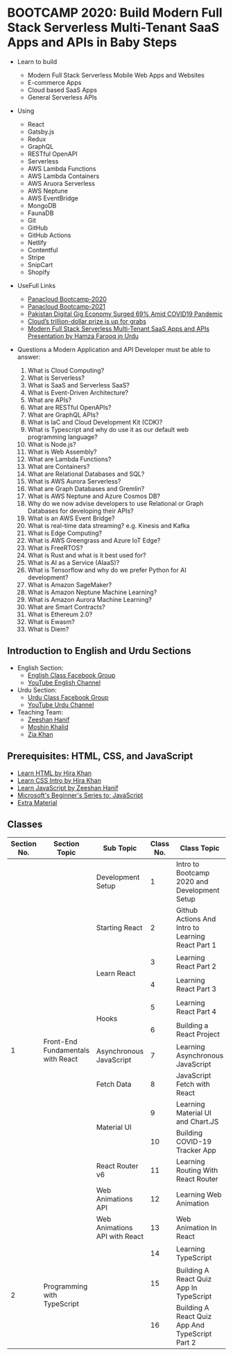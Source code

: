 # BOOTCAMP 2020: Build Modern Full Stack Serverless Multi-Tenant SaaS Apps and APIs in Baby Steps

- Learn to build

  - Modern Full Stack Serverless Mobile Web Apps and Websites
  - E-commerce Apps
  - Cloud based SaaS Apps
  - General Serverless APIs

- Using

  - React
  - Gatsby.js
  - Redux
  - GraphQL
  - RESTful OpenAPI
  - Serverless
  - AWS Lambda Functions
  - AWS Lambda Containers
  - AWS Aruora Serverless
  - AWS Neptune
  - AWS EventBridge
  - MongoDB
  - FaunaDB
  - Git
  - GitHub
  - GitHub Actions
  - Netlify
  - Contentful
  - Stripe
  - SnipCart
  - Shopify

- UseFull Links

  - [Panacloud Bootcamp-2020](https://panacloud.github.io/bootcamp-2020/)
  - [Panacloud Bootcamp-2021](https://panacloud.github.io/bootcamp-2021/)
  - [Pakistan Digital Gig Economy Surged 69% Amid COVID19 Pandemic](http://www.pakalumni.com/m/blogpost?id=1119293%3ABlogPost%3A312758)
  - [Cloud’s trillion-dollar prize is up for grabs](https://www.mckinsey.com/business-functions/mckinsey-digital/our-insights/clouds-trillion-dollar-prize-is-up-for-grabs)
  - [Modern Full Stack Serverless Multi-Tenant SaaS Apps and APIs Presentation by Hamza Farooq in Urdu](https://www.facebook.com/hamza.farooq.923519/videos/1048319272275012)

- Questions a Modern Application and API Developer must be able to answer:

  1. What is Cloud Computing?
  2. What is Serverless?
  3. What is SaaS and Serverless SaaS?
  4. What is Event-Driven Architecture?
  5. What are APIs?
  6. What are RESTful OpenAPIs?
  7. What are GraphQL APIs?
  8. What is IaC and Cloud Development Kit (CDK)?
  9. What is Typescript and why do use it as our default web programming language?
  10. What is Node.js?
  11. What is Web Assembly?
  12. What are Lambda Functions?
  13. What are Containers?
  14. What are Relational Databases and SQL?
  15. What is AWS Aurora Serverless?
  16. What are Graph Databases and Gremlin?
  17. What is AWS Neptune and Azure Cosmos DB?
  18. Why do we now advise developers to use Relational or Graph Databases for developing their APIs?
  19. What is an AWS Event Bridge?
  20. What is real-time data streaming? e.g. Kinesis and Kafka
  21. What is Edge Computing?
  22. What is AWS Greengrass and Azure IoT Edge?
  23. What is FreeRTOS?
  24. What is Rust and what is it best used for?
  25. What is AI as a Service (AIaaS)?
  26. What is Tensorflow and why do we prefer Python for AI development?
  27. What is Amazon SageMaker?
  28. What is Amazon Neptune Machine Learning?
  29. What is Amazon Aurora Machine Learning?
  30. What are Smart Contracts?
  31. What is Ethereum 2.0?
  32. What is Ewasm?
  33. What is Diem?

## Introduction to English and Urdu Sections

- English Section:
  - [English Class Facebook Group](https://www.facebook.com/groups/4irug)
  - [YouTube English Channel](https://www.youtube.com/channel/UCZUgRzBPk8CoYeHhbPL8OWg)
- Urdu Section:
  - [Urdu Class Facebook Group](https://www.facebook.com/groups/freelance.remote.work/)
  - [YouTube Urdu Channel](https://www.youtube.com/channel/UCfAX44elSfBV66jU53akpBA)
- Teaching Team:
  - [Zeeshan Hanif](https://github.com/zeeshanhanif)
  - [Moshin Khalid](https://github.com/MuhammadMohsin)
  - [Zia Khan](https://github.com/ziaukhan)

## Prerequisites: HTML, CSS, and JavaScript

- [Learn HTML by Hira Khan](https://www.youtube.com/playlist?list=PLKvqnz8z1zWQ3BALy86tIXICkG874wAc6)
- [Learn CSS Intro by Hira Khan](https://www.youtube.com/playlist?list=PLKvqnz8z1zWQSWIen_zUSEBmtqzPLuRob)
- [Learn JavaScript by Zeeshan Hanif](https://www.youtube.com/playlist?list=PLKvqnz8z1zWQdc0NSLknxmxBch5gLOqyo)
- [Microsoft's Beginner's Series to: JavaScript](https://www.youtube.com/playlist?list=PLlrxD0HtieHhW0NCG7M536uHGOtJ95Ut2)
- [Extra Material](https://css-tricks.com/where-do-you-learn-html-css-in-2020/)

## Classes

<table>
  <thead>
    <tr>
      <th>Section No.</th>
      <th>Section Topic</th>
      <th>Sub Topic</th>
      <th>Class No.</th>
      <th>Class Topic</th>
      <th>URL's</th>
    </tr>
  </thead>
  <tbody>
    <tr>
      <td rowspan=26>1</td>
      <td rowspan=26>Front-End Fundamentals with React</td>
      <td rowspan=2>Development Setup</td>
      <td rowspan=2>1</td>
      <td rowspan=2>Intro to Bootcamp 2020 and Development Setup</td>
      <td rowspan=1><a href="https://github.com/hassan-ak/bootcamp2020c01" target="_blank">GitHub</a></td>
    </tr>
    <tr>
      <td rowspan=1><a href="http://hassanalikhan-bc2020c01.surge.sh/" target="_blank">Web</a></td>
    </tr>
    <tr>
      <td rowspan=2>Starting React</td>
      <td rowspan=2>2</td>
      <td rowspan=2>Github Actions And Intro to Learning React Part 1</td>
      <td rowspan=1><a href="https://github.com/hassan-ak/bootcamp2020c02" target="_blank">GitHub</a></td>
    </tr>
    <tr>
      <td rowspan=1><a href="http://hassanalikhan-bc2020c02.surge.sh/" target="_blank">Web</a></td>
    </tr>
    <tr>
      <td rowspan=4>Learn React</td>
      <td rowspan=2>3</td>
      <td rowspan=2>Learning React Part 2</td>
      <td rowspan=1><a href="https://github.com/hassan-ak/bootcamp2020c03" target="_blank">GitHub</a></td>
    </tr>
    <tr>
      <td rowspan=1><a href="http://hassanalikhan-bc2020c03.surge.sh/" target="_blank">Web</a></td>
    </tr>
    <tr>
      <td rowspan=2>4</td>
      <td rowspan=2>Learning React Part 3</td>
      <td rowspan=1><a href="https://github.com/hassan-ak/bootcamp2020c04" target="_blank">GitHub</a></td>
    </tr>
    <tr>
      <td rowspan=1><a href="http://hassanalikhan-bc2020c04.surge.sh/" target="_blank">Web</a></td>
    </tr>
    <tr>
      <td rowspan=4>Hooks</td>
      <td rowspan=2>5</td>
      <td rowspan=2>Learning React Part 4</td>
      <td rowspan=1><a href="https://github.com/hassan-ak/bootcamp2020c05" target="_blank">GitHub</a></td>
    </tr>
    <tr>
      <td rowspan=1><a href="http://hassanalikhan-bc2020c05.surge.sh/" target="_blank">Web</a></td>
    </tr>
    <tr>
      <td rowspan=2>6</td>
      <td rowspan=2>Building a React Project</td>
      <td rowspan=1><a href="https://github.com/hassan-ak/bootcamp2020c06" target="_blank">GitHub</a></td>
    </tr>
    <tr>
      <td rowspan=1><a href="http://hassanalikhan-bc2020c06.surge.sh/" target="_blank">Web</a></td>
    </tr>
    <tr>
      <td rowspan=2>Asynchronous JavaScript</td>
      <td rowspan=2>7</td>
      <td rowspan=2>Learning Asynchronous JavaScript</td>
      <td rowspan=1><a href="https://github.com/hassan-ak/bootcamp2020c07" target="_blank">GitHub</a></td>
    </tr>
    <tr>
      <td rowspan=1><a href="http://hassanalikhan-bc2020c07.surge.sh/" target="_blank">Web</a></td>
    </tr>
    <tr>
      <td rowspan=2>Fetch Data</td>
      <td rowspan=2>8</td>
      <td rowspan=2>JavaScript Fetch with React</td>
      <td rowspan=1><a href="https://github.com/hassan-ak/bootcamp2020c08" target="_blank">GitHub</a></td>
    </tr>
    <tr>
      <td rowspan=1><a href="http://hassanalikhan-bc2020c08.surge.sh/" target="_blank">Web</a></td>
    </tr>
    <tr>
      <td rowspan=4>Material UI</td>
      <td rowspan=2>9</td>
      <td rowspan=2>Learning Material UI and Chart.JS</td>
      <td rowspan=1><a href="https://github.com/hassan-ak/bootcamp2020c09" target="_blank">GitHub</a></td>
    </tr>
    <tr>
      <td rowspan=1><a href="http://hassanalikhan-bc2020c09.surge.sh/" target="_blank">Web</a></td>
    </tr>
    <tr>
      <td rowspan=2>10</td>
      <td rowspan=2>Building COVID-19 Tracker App</td>
      <td rowspan=1><a href="https://github.com/hassan-ak/bootcamp2020c10" target="_blank">GitHub</a></td>
    </tr>
    <tr>
      <td rowspan=1><a href="http://hassanalikhan-bc2020c10.surge.sh/" target="_blank">Web</a></td>
    </tr>
    <tr>
      <td rowspan=2>React Router v6</td>
      <td rowspan=2>11</td>
      <td rowspan=2>Learning Routing With React Router</td>
      <td rowspan=1><a href="https://github.com/hassan-ak/bootcamp2020c11" target="_blank">GitHub</a></td>
    </tr>
    <tr>
      <td rowspan=1><a href="http://hassanalikhan-bc2020c11.surge.sh/" target="_blank">Web</a></td>
    </tr>
    <tr>
      <td rowspan=2>Web Animations API</td>
      <td rowspan=2>12</td>
      <td rowspan=2>Learning Web Animation</td>
      <td rowspan=1><a href="https://github.com/hassan-ak/bootcamp2020c12" target="_blank">GitHub</a></td>
    </tr>
    <tr>
      <td rowspan=1><a href="http://hassanalikhan-bc2020c12.surge.sh/" target="_blank">Web</a></td>
    </tr>
    <tr>
      <td rowspan=2>Web Animations API with React</td>
      <td rowspan=2>13</td>
      <td rowspan=2>Web Animation In React</td>
      <td rowspan=1><a href="https://github.com/hassan-ak/bootcamp2020c13" target="_blank">GitHub</a></td>
    </tr>
    <tr>
      <td rowspan=1><a href="http://hassanalikhan-bc2020c13.surge.sh/" target="_blank">Web</a></td>
    </tr>
    <tr>
      <td rowspan=6>2</td>
      <td rowspan=6>Programming with TypeScript</td>
      <td rowspan=6></td>
      <td rowspan=2>14</td>
      <td rowspan=2>Learning TypeScript</td>
      <td rowspan=1><a href="https://github.com/hassan-ak/bootcamp2020c14" target="_blank">GitHub</a></td>
    </tr>
    <tr>
      <td rowspan=1><a href="http://hassanalikhan-bc2020c14.surge.sh/" target="_blank">Web</a></td>
    </tr>
    <tr>
      <td rowspan=2>15</td>
      <td rowspan=2>Building A React Quiz App In TypeScript</td>
      <td rowspan=1><a href="https://github.com/hassan-ak/bootcamp2020c15" target="_blank">GitHub</a></td>
    </tr>
    <tr>
      <td rowspan=1><a href="http://hassanalikhan-bc2020c15.surge.sh/" target="_blank">Web</a></td>
    </tr>
    <tr>
      <td rowspan=2>16</td>
      <td rowspan=2>Building A React Quiz App And TypeScript Part 2</td>
      <td rowspan=1><a href="https://github.com/hassan-ak/bootcamp2020c16" target="_blank">GitHub</a></td>
    </tr>
    <tr>
      <td rowspan=1><a href="http://hassanalikhan-bc2020c16.surge.sh/" target="_blank">Web</a></td>
    </tr>
  </tbody>
</table>
